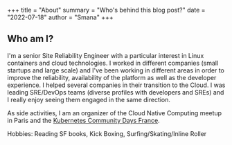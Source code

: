 +++
title = "About"
summary = "Who's behind this blog post?"
date = "2022-07-18"
author = "Smana"
+++

## Who am I?

I'm a senior Site Reliability Engineer with a particular interest in Linux containers and cloud technologies.
I worked in different companies (small startups and large scale) and I've been working in different areas in order to improve the reliability, availability of the platform as well as the developer experience.
I helped several companies in their transition to the Cloud. I was leading SRE/DevOps teams (diverse profiles with developers and SREs) and I really enjoy seeing them engaged in the same direction.

As side activities, I am an organizer of the Cloud Native Computing meetup in Paris and the [Kubernetes Community Days France](https://www.kcdfrance.fr/).

Hobbies: Reading SF books, Kick Boxing, Surfing/Skating/Inline Roller